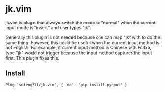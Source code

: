 # jk.vim

jk.vim is plugin that always switch the mode to "normal" when the
current input mode is "insert" and user types "jk".

Generally this plugin is not needed because one can map "jk" with <esc>
to do the same thing. However, this could be useful when the current
input method is not English. For example, if current input method is
Chinese with Fcitx5, type "jk" would not trigger <esc> because the input
method captures the input first. This plugin fixes this.

## Install
`Plug 'sefeng211/jk.vim', { 'do': 'pip install pynput' }`

